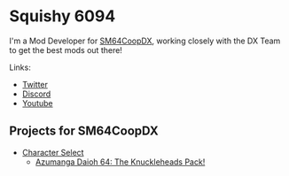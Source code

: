 # Squishy 6094
I'm a Mod Developer for [SM64CoopDX](https://sm64coopdx.com), working closely with the DX Team to get the best mods out there!

Links:
- [Twitter](https://twitter.com/6094Squishy)
- [Discord](https://discord.gg/2bg2FnFp6f)
- [Youtube](https://www.youtube.com/@Squishy6094)

## Projects for SM64CoopDX
- [Character Select](https://github.com/Squishy6094/character-select-coop)
  - [Azumanga Daioh 64: The Knuckleheads Pack!](https://github.com/LukasATBK/char-select-azumanga-pack)

<!-- ### [Sonic Robo Blast 2 Titlecards](https://github.com/Squishy6094/srb2-titlecards-coop) -->

<!--
**Squishy6094/Squishy6094** is a ✨ _special_ ✨ repository because its `README.md` (this file) appears on your GitHub profile.

Here are some ideas to get you started:

- 🔭 I’m currently working on ...
- 🌱 I’m currently learning ...
- 👯 I’m looking to collaborate on ...
- 🤔 I’m looking for help with ...
- 💬 Ask me about ...
- 📫 How to reach me: ...
- 😄 Pronouns: ...
- ⚡ Fun fact: ...
-->
